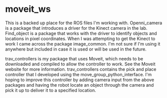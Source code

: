 # moveit_ws

This is a backed up place for the ROS files I'm working with. Openni_camera is a package that introduces a driver for the Kinect camera in the lab. Find_object is a package that works with the driver to identify objects and locations in pixel coordinates. When I was attempting to get the Kinect to work I came across the package image_common. I'm not sure if I'm using it anywhere but included in case it is used or will be used in the future.

trav_controllers is my package that uses Moveit, which needs to be downloaded and compiled to allow the controller to work. See the Moveit website for more information. trav_controllers contains the pick and place controller that I developed using the move_group_python_interface. I'm hoping to improve this controller by adding camera input from the above packages and having the robot locate an object through the camera and pick it up to deliver it to a specified location.
